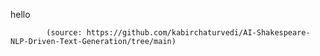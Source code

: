 hello

            (source: https://github.com/kabirchaturvedi/AI-Shakespeare-NLP-Driven-Text-Generation/tree/main)   
